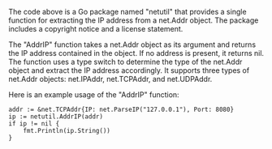 The code above is a Go package named "netutil" that provides a single function for extracting the IP address from a net.Addr object. The package includes a copyright notice and a license statement.

The "AddrIP" function takes a net.Addr object as its argument and returns the IP address contained in the object. If no address is present, it returns nil. The function uses a type switch to determine the type of the net.Addr object and extract the IP address accordingly. It supports three types of net.Addr objects: net.IPAddr, net.TCPAddr, and net.UDPAddr.

Here is an example usage of the "AddrIP" function:

```
addr := &net.TCPAddr{IP: net.ParseIP("127.0.0.1"), Port: 8080}
ip := netutil.AddrIP(addr)
if ip != nil {
    fmt.Println(ip.String())
}
```